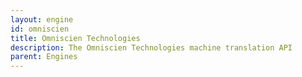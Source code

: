 ```yaml
---
layout: engine
id: omniscien
title: Omniscien Technologies
description: The Omniscien Technologies machine translation API
parent: Engines
---
```

